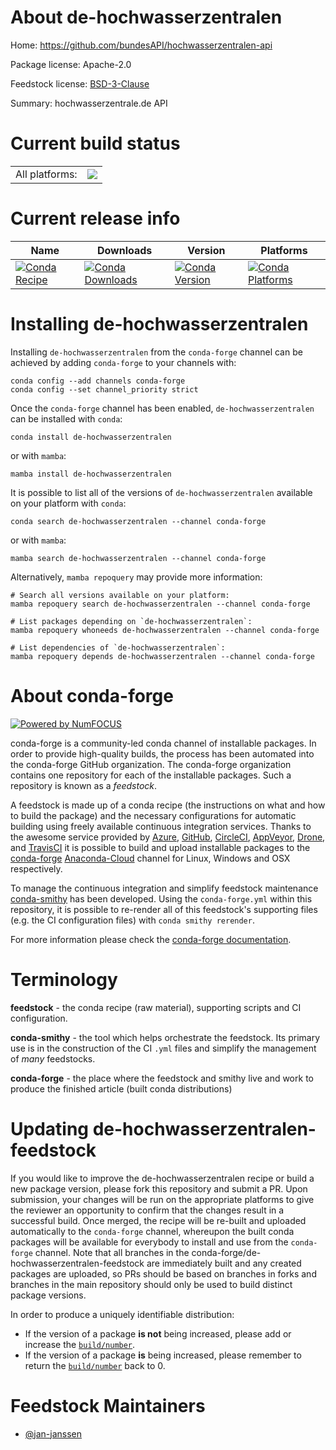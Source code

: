 About de-hochwasserzentralen
============================

Home: https://github.com/bundesAPI/hochwasserzentralen-api

Package license: Apache-2.0

Feedstock license: [BSD-3-Clause](https://github.com/conda-forge/de-hochwasserzentralen-feedstock/blob/main/LICENSE.txt)

Summary: hochwasserzentrale.de API

Current build status
====================


<table><tr><td>All platforms:</td>
    <td>
      <a href="https://dev.azure.com/conda-forge/feedstock-builds/_build/latest?definitionId=17509&branchName=main">
        <img src="https://dev.azure.com/conda-forge/feedstock-builds/_apis/build/status/de-hochwasserzentralen-feedstock?branchName=main">
      </a>
    </td>
  </tr>
</table>

Current release info
====================

| Name | Downloads | Version | Platforms |
| --- | --- | --- | --- |
| [![Conda Recipe](https://img.shields.io/badge/recipe-de--hochwasserzentralen-green.svg)](https://anaconda.org/conda-forge/de-hochwasserzentralen) | [![Conda Downloads](https://img.shields.io/conda/dn/conda-forge/de-hochwasserzentralen.svg)](https://anaconda.org/conda-forge/de-hochwasserzentralen) | [![Conda Version](https://img.shields.io/conda/vn/conda-forge/de-hochwasserzentralen.svg)](https://anaconda.org/conda-forge/de-hochwasserzentralen) | [![Conda Platforms](https://img.shields.io/conda/pn/conda-forge/de-hochwasserzentralen.svg)](https://anaconda.org/conda-forge/de-hochwasserzentralen) |

Installing de-hochwasserzentralen
=================================

Installing `de-hochwasserzentralen` from the `conda-forge` channel can be achieved by adding `conda-forge` to your channels with:

```
conda config --add channels conda-forge
conda config --set channel_priority strict
```

Once the `conda-forge` channel has been enabled, `de-hochwasserzentralen` can be installed with `conda`:

```
conda install de-hochwasserzentralen
```

or with `mamba`:

```
mamba install de-hochwasserzentralen
```

It is possible to list all of the versions of `de-hochwasserzentralen` available on your platform with `conda`:

```
conda search de-hochwasserzentralen --channel conda-forge
```

or with `mamba`:

```
mamba search de-hochwasserzentralen --channel conda-forge
```

Alternatively, `mamba repoquery` may provide more information:

```
# Search all versions available on your platform:
mamba repoquery search de-hochwasserzentralen --channel conda-forge

# List packages depending on `de-hochwasserzentralen`:
mamba repoquery whoneeds de-hochwasserzentralen --channel conda-forge

# List dependencies of `de-hochwasserzentralen`:
mamba repoquery depends de-hochwasserzentralen --channel conda-forge
```


About conda-forge
=================

[![Powered by
NumFOCUS](https://img.shields.io/badge/powered%20by-NumFOCUS-orange.svg?style=flat&colorA=E1523D&colorB=007D8A)](https://numfocus.org)

conda-forge is a community-led conda channel of installable packages.
In order to provide high-quality builds, the process has been automated into the
conda-forge GitHub organization. The conda-forge organization contains one repository
for each of the installable packages. Such a repository is known as a *feedstock*.

A feedstock is made up of a conda recipe (the instructions on what and how to build
the package) and the necessary configurations for automatic building using freely
available continuous integration services. Thanks to the awesome service provided by
[Azure](https://azure.microsoft.com/en-us/services/devops/), [GitHub](https://github.com/),
[CircleCI](https://circleci.com/), [AppVeyor](https://www.appveyor.com/),
[Drone](https://cloud.drone.io/welcome), and [TravisCI](https://travis-ci.com/)
it is possible to build and upload installable packages to the
[conda-forge](https://anaconda.org/conda-forge) [Anaconda-Cloud](https://anaconda.org/)
channel for Linux, Windows and OSX respectively.

To manage the continuous integration and simplify feedstock maintenance
[conda-smithy](https://github.com/conda-forge/conda-smithy) has been developed.
Using the ``conda-forge.yml`` within this repository, it is possible to re-render all of
this feedstock's supporting files (e.g. the CI configuration files) with ``conda smithy rerender``.

For more information please check the [conda-forge documentation](https://conda-forge.org/docs/).

Terminology
===========

**feedstock** - the conda recipe (raw material), supporting scripts and CI configuration.

**conda-smithy** - the tool which helps orchestrate the feedstock.
                   Its primary use is in the construction of the CI ``.yml`` files
                   and simplify the management of *many* feedstocks.

**conda-forge** - the place where the feedstock and smithy live and work to
                  produce the finished article (built conda distributions)


Updating de-hochwasserzentralen-feedstock
=========================================

If you would like to improve the de-hochwasserzentralen recipe or build a new
package version, please fork this repository and submit a PR. Upon submission,
your changes will be run on the appropriate platforms to give the reviewer an
opportunity to confirm that the changes result in a successful build. Once
merged, the recipe will be re-built and uploaded automatically to the
`conda-forge` channel, whereupon the built conda packages will be available for
everybody to install and use from the `conda-forge` channel.
Note that all branches in the conda-forge/de-hochwasserzentralen-feedstock are
immediately built and any created packages are uploaded, so PRs should be based
on branches in forks and branches in the main repository should only be used to
build distinct package versions.

In order to produce a uniquely identifiable distribution:
 * If the version of a package **is not** being increased, please add or increase
   the [``build/number``](https://docs.conda.io/projects/conda-build/en/latest/resources/define-metadata.html#build-number-and-string).
 * If the version of a package **is** being increased, please remember to return
   the [``build/number``](https://docs.conda.io/projects/conda-build/en/latest/resources/define-metadata.html#build-number-and-string)
   back to 0.

Feedstock Maintainers
=====================

* [@jan-janssen](https://github.com/jan-janssen/)

